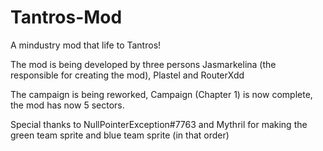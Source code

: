 # Tantros-Mod
A mindustry mod that life to Tantros!

The mod is being developed by three persons
Jasmarkelina (the responsible for creating the mod), Plastel and RouterXdd


The campaign is being reworked, Campaign (Chapter 1) is now complete, the mod has now 5 sectors.

Special thanks to NullPointerException#7763 and Mythril for making the green team sprite and blue team sprite (in that order)

